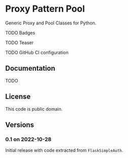 # Proxy Pattern Pool

Generic Proxy and Pool Classes for Python.

TODO Badges

TODO Teaser

TODO GitHub CI configuration

## Documentation

TODO

## License

This code is public domain.

## Versions

### 0.1 on 2022-10-28

Initial release with code extracted from `FlaskSimpleAuth`.
